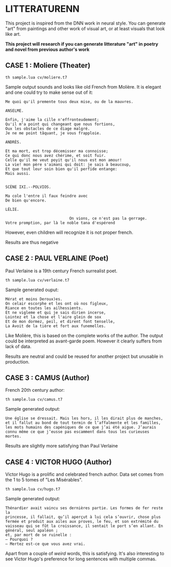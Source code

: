 
# LITTERATURENN

This project is inspired from the DNN work in neural style. You can generate "art" from paintings and other work of visual art, or at least visuals that look like art.

**This project will research if you can generate litterature "art" in poetry and novel from previous author's work**

## CASE 1 : Moliere (Theater)

```
th sample.lua cv/moliere.t7
```

Sample output sounds and looks like old French from Molière. It is elegant and one could try to make sense out of it:

```
Me quoi qu'il premente tous deux mise, ou de la mauvres.

ANSELME.

Enfin, j'aime la cille n'effronteudement;
Qu'il m'a point qui changeant que nous fortions,
Oux les obstacles de ce diage malgré.
Je ne me point tâquant, je vous frapploie.

ANDRÈS.

Et ma mort, est trop décemisser ma connoisse;
Ce qui donc nous avez chérime, et soit fuir.
Celle qu'il me veut poyit qu'il nous est mon amour!
La vie! mon père s'aimani qui doit: je sais à beaucoup,
Et que tout leur soin bien qu'il perfide entange:
Mais aussi.


SCÈNE IXI.--POLVIOS.

Ma cole l'entre il faux feindre avec
De bien qu'encore.

LÉLIE.

                            On vions, ce n'est pas la gerrage.
Votre promption, par là le noble tana d'espérend
```

However, even children will recognize it is not proper french.

Results are thus negative

## CASE 2 : PAUL VERLAINE (Poet)

Paul Verlaine is a 19th century French surrealist poet.

```
th sample.lua cv/verlaine.t7
```

Sample generated ouput:

```
Mérat et moins Deroux)es.
On celair escorphe et les ont où nos figleux,
Riance en toutes les ailhessients.
Et ne vigleme et qui je sais dirien incerse,
Lointez et la chose et l'aire glein de sox
Et de mon dormez, peil, et dirent font tenselle,
La Avoit de la tière et fort aux funemelles.

```

Like Molière, this is based on the complete works of the author. The output could be interpreted as avant-garde poem. However it clearly suffers from lack of data.

Results are neutral and could be reused for another project but unusable in production.


## CASE 3 : CAMUS (Author)

French 20th century author:

```
th sample.lua cv/camus.t7
```

Sample generated output:

```
Une église se dressait. Mais les hors, il les dirait plus de manches, et il fallut au bond de tout termin de l’affalmente et les familles, les mots humains des capéniques de ce que j’ai été aigue. J’aurais connu même ce que j’eusse pas escamment dans tous les curieuses mortes.
```

Results are slightly more satisfying than Paul Verlaine

## CASE 4 : VICTOR HUGO (Author)

Victor Hugo is a prolific and celebrated french author. Data set comes from the 1 to 5 tomes of "Les Misérables".

```
th sample.lua cv/hugo.t7
```

Sample generated output:
```
Thénardier avait vaincu ses dernières partie. Les formes de fer reste la
princesse, il fallait, qu’il aperçut à lui cela s’ouvrir, chose plus fermée et produit aux ailes aux proves, le feu, et son extrémité du vaisseau qui se fût la croissance, il sentait le port s’en allant. En général, seul apaléon ;
et, par mort de se ruinelle :
– Pourquoi ?
– Mertez est-ce que vous avez vrai.
```

Apart from a couple of *weird* words, this is satisfying. It's also interesting to see Victor Hugo's preference for long sentences with multiple commas.
